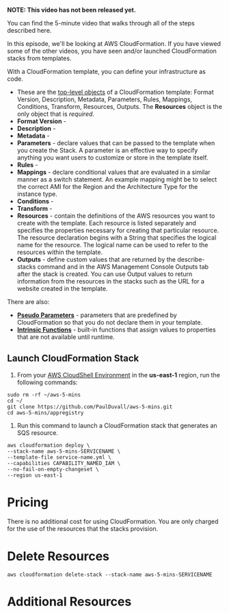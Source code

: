 **NOTE: This video has not been released yet.**

You can find the 5-minute video that walks through all of the steps described here. 

In this episode, we'll be looking at AWS CloudFormation. If you have viewed some of the other videos, you have seen and/or launched CloudFormation stacks from templates.

With a CloudFormation template, you can define your infrastructure as code. 

* These are the [top-level objects](https://docs.aws.amazon.com/AWSCloudFormation/latest/UserGuide/template-anatomy.html) of a CloudFormation template: Format Version, Description, Metadata, Parameters, Rules, Mappings, Conditions, Transform, Resources, Outputs. The **Resources** object is the only object that is *required*.
* **Format Version** - 
* **Description** - 
* **Metadata** - 
* **Parameters** - declare values that can be passed to the template when you create the Stack. A parameter is an effective way to specify anything you want users to customize or store in the template itself.
* **Rules** - 
* **Mappings** - declare conditional values that are evaluated in a similar manner as a switch statement. An example mapping might be to select the correct AMI for the Region and the Architecture Type for the instance type.
* **Conditions** - 
* **Transform** - 
* **Resources** - contain the definitions of the AWS resources you want to create with the template. Each resource is listed separately and specifies the properties necessary for creating that particular resource. The resource declaration begins with a String that specifies the logical name for the resource. The logical name can be used to refer to the resources within the template.
* **Outputs** - define custom values that are returned by the describe-stacks command and in the AWS Management Console Outputs tab after the stack is created. You can use Output values to return information from the resources in the stacks such as the URL for a website created in the template.

There are also:
* **[Pseudo Parameters](https://docs.aws.amazon.com/AWSCloudFormation/latest/UserGuide/pseudo-parameter-reference.html)** - parameters that are predefined by CloudFormation so that you do not declare them in your template.
* **[Intrinsic Functions](https://docs.aws.amazon.com/AWSCloudFormation/latest/UserGuide/intrinsic-function-reference.html)** - built-in functions that assign values to properties that are not available until runtime.

## Launch CloudFormation Stack

1. From your [AWS CloudShell Environment](https://us-east-1.console.aws.amazon.com/cloudshell/home?region=us-east-1#) in the **us-east-1** region, run the following commands: 

```
sudo rm -rf ~/aws-5-mins
cd ~/
git clone https://github.com/PaulDuvall/aws-5-mins.git
cd aws-5-mins/appregistry
```

1. Run this command to launch a CloudFormation stack that generates an SQS resource.  

```
aws cloudformation deploy \
--stack-name aws-5-mins-SERVICENAME \
--template-file service-name.yml \
--capabilities CAPABILITY_NAMED_IAM \
--no-fail-on-empty-changeset \
--region us-east-1
```

# Pricing
There is no additional cost for using CloudFormation. You are only charged for the use of the resources that the stacks provision. 

# Delete Resources

```
aws cloudformation delete-stack --stack-name aws-5-mins-SERVICENAME
```

# Additional Resources